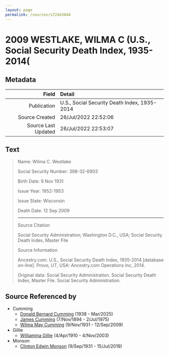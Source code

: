 ```yaml
---
layout: page
permalink: /sources/s72443844
---
```


# 2009 WESTLAKE, WILMA C (U.S., Social Security Death Index, 1935-2014(

## Metadata

Field | Detail
---:|:---
Publication | U.S., Social Security Death Index, 1935-2014
Source Created | 26/Jul/2022 22:52:06
Source Last Updated | 26/Jul/2022 22:53:07

## Text

> Name: Wilma C. Westlake
>
> Social Security Number: 398-32-6903
>
> Birth Date: 9 Nov 1931
>
> Issue Year: 1952-1953
>
> Issue State: Wisconsin
>
> Death Date: 12 Sep 2009
>
> ---
>
> Source Citation
>
> Social Security Administration; Washington D.C., USA; Social Security Death Index, Master File
>
> Source Information
>
> Ancestry.com. U.S., Social Security Death Index, 1935-2014 [database on-line]. Provo, UT, USA: Ancestry.com Operations Inc, 2014.
>
> Original data: Social Security Administration. Social Security Death Index, Master File. Social Security Administration.
>

## Source Referenced by

* Cumming
  * [Donald Bernard Cumming](../people/@88821212@-donald-bernard-cumming-b1938-d2025-3.md) (1938 - Mar/2025)
  * [James Cumming](../people/@492889@-james-cumming-b1894-11-7-d1975-7-2.md) (7/Nov/1894 - 2/Jul/1975)
  * [Wilma May Cumming](../people/@74680609@-wilma-may-cumming-b1931-11-9-d2009-9-12.md) (9/Nov/1931 - 12/Sep/2009)
* Gillie
  * [Williamina Gillie](../people/@23770336@-williamina-gillie-b1910-4-4-d2003-11-4.md) (4/Apr/1910 - 4/Nov/2003)
* Monson
  * [Clinton Edwin Monson](../people/@24393948@-clinton-edwin-monson-b1931-9-9-d2019-7-15.md) (9/Sep/1931 - 15/Jul/2019)
